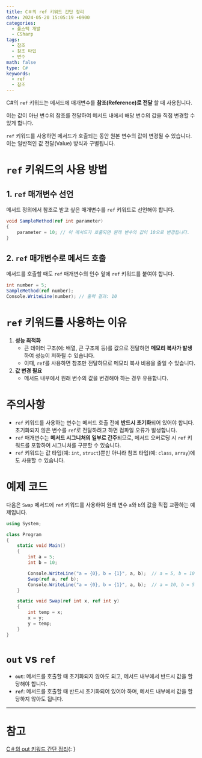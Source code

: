 ```yaml
---
title: C＃의 ref 키워드 간단 정리
date: 2024-05-20 15:05:19 +0900
categories:
  - 풀스택 개발
  - CSharp
tags:
  - 참조
  - 참조 타입
  - 변수
math: false
type: C#
keywords:
  - ref
  - 참조
---
```


C#의 `ref` 키워드는 <span class="font_highlight">메서드에 매개변수를 **참조(Reference)로 전달** 할 때 사용</span>됩니다.

이는 값이 아닌 변수의 참조를 전달하여 메서드 내에서 해당 변수의 값을 직접 변경할 수 있게 합니다.

`ref` 키워드를 사용하면 <span class="font_highlight">메서드가 호출되는 동안 원본 변수의 값이 변경될 수 있습니다</span>. 이는 일반적인 값 전달(Value) 방식과 구별됩니다.

# `ref` 키워드의 사용 방법

## 1. `ref` 매개변수 선언

메서드 정의에서 참조로 받고 싶은 매개변수를 `ref` 키워드로 선언해야 합니다.

```csharp
void SampleMethod(ref int parameter)
{
    parameter = 10; // 이 메서드가 호출되면 원래 변수의 값이 10으로 변경됩니다.
}
```

## 2. `ref` 매개변수로 메서드 호출

메서드를 호출할 때도 `ref` 매개변수의 인수 앞에 `ref` 키워드를 붙여야 합니다.

```csharp
int number = 5;
SampleMethod(ref number);
Console.WriteLine(number); // 출력 결과: 10
```

# `ref` 키워드를 사용하는 이유

1. **성능 최적화**
	- 큰 데이터 구조(예: 배열, 큰 구조체 등)를 값으로 전달하면 **메모리 복사가 발생**하여 성능이 저하될 수 있습니다.
	- 이때, `ref`를 사용하면 참조만 전달하므로 메모리 복사 비용을 줄일 수 있습니다.
2. **값 변경 필요**
	- 메서드 내부에서 원래 변수의 값을 변경해야 하는 경우 유용합니다.

# 주의사항

- `ref` 키워드를 사용하는 변수는 메서드 호출 전에 **반드시 초기화**되어 있어야 합니다. 초기화되지 않은 변수를 `ref`로 전달하려고 하면 컴파일 오류가 발생합니다.
- `ref` 매개변수는 **메서드 시그니처의 일부로 간주**되므로, 메서드 오버로딩 시 `ref` 키워드를 포함하여 시그니처를 구분할 수 있습니다.
- `ref` 키워드는 값 타입(예: `int`, `struct`)뿐만 아니라 참조 타입(예: `class`, `array`)에도 사용할 수 있습니다.

# 예제 코드

다음은 `Swap` 메서드에 `ref` 키워드를 사용하여 원래 변수 `a`와 `b`의 값을 직접 교환하는 예제입니다.

```csharp
using System;

class Program
{
    static void Main()
    {
        int a = 5;
        int b = 10;

        Console.WriteLine("a = {0}, b = {1}", a, b);  // a = 5, b = 10
        Swap(ref a, ref b);
        Console.WriteLine("a = {0}, b = {1}", a, b);  // a = 10, b = 5
    }

    static void Swap(ref int x, ref int y)
    {
        int temp = x;
        x = y;
        y = temp;
    }
}
```

# `out` vs `ref`

- **`out`**: 메서드를 호출할 때 초기화되지 않아도 되고, 메서드 내부에서 반드시 값을 할당해야 합니다.
- **`ref`**: 메서드를 호출할 때 반드시 초기화되어 있어야 하며, 메서드 내부에서 값을 할당하지 않아도 됩니다.

---

# 참고

[C＃의 out 키워드 간단 정리](/posts/c-%EC%9D%98-out-%ED%82%A4%EC%9B%8C%EB%93%9C-%EA%B0%84%EB%8B%A8-%EC%A0%95%EB%A6%AC/){: }